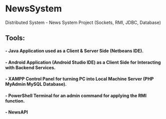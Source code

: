 # NewsSystem
Distributed System - News System Project (Sockets, RMI, JDBC, Database)

## Tools:

#### - Java Application used as a Client & Server Side (Netbeans IDE).

#### - Android Application (Android Studio IDE) as a Client Side for Interacting with Backend Services. 

#### - XAMPP Control Panel for turning PC into Local Machine Server (PHP MyAdmin MySQL Database). 

#### - PowerShell Terminal for an admin command for applying the RMI function. 

#### - NewsAPI
